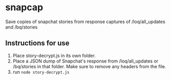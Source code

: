 # snapcap
Save copies of snapchat stories from response captures of /loq/all_updates and /bq/stories

## Instructions for use

1. Place story-decrypt.js in its own folder.
2. Place a JSON dump of Snapchat's response from /loq/all_updates or /bq/stories in that folder. Make sure to remove any headers from the file.
3. run `node story-decrypt.js`
